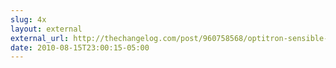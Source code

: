 ```yaml
---
slug: 4x
layout: external
external_url: http://thechangelog.com/post/960758568/optitron-sensible-options-parsing
date: 2010-08-15T23:00:15-05:00
---
```

